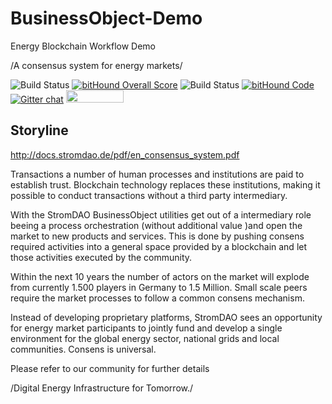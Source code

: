 # BusinessObject-Demo
Energy Blockchain Workflow Demo

/A consensus system for energy markets/

![Build Status](https://app.codeship.com/projects/01db8140-0b02-0135-a191-4665eb7ab8b1/status?branch=master) [![bitHound Overall Score](https://www.bithound.io/github/energychain/StromDAO-BusinessObject/badges/score.svg)](https://www.bithound.io/github/energychain/StromDAO-BusinessObject) ![Build Status](https://travis-ci.org/energychain/StromDAO-BusinessObject.svg?branch=master) [![bitHound Code](https://www.bithound.io/github/energychain/StromDAO-BusinessObject/badges/code.svg)](https://www.bithound.io/github/energychain/StromDAO-BusinessObject) [![Gitter chat](https://badges.gitter.im/gitterHQ/gitter.png)](https://gitter.im/stromdao/BusinessObject) <a href="https://gratipay.com/StromDAO-Business-Object/"><img src="https://cdn.rawgit.com/gratipay/gratipay-badge/2.3.0/dist/gratipay.png" width="92" height="20"/></a>

## Storyline
http://docs.stromdao.de/pdf/en_consensus_system.pdf

Transactions a number of human processes and institutions are paid to establish trust. Blockchain technology replaces these institutions, making it possible to conduct transactions without a third party intermediary. 

With the StromDAO BusinessObject utilities get out of a intermediary role beeing a process orchestration (without additional value )and open the market to new products and services. This is done by pushing consens required activities into a general space provided by a blockchain and let those activities executed by the community.

Within the next 10 years the number of actors on the market will explode from currently 1.500 players in Germany to 1.5 Million. Small scale peers require the market processes to follow a common consens mechanism.

Instead of developing proprietary platforms, StromDAO sees an opportunity for energy market participants to jointly fund and develop a single environment for the global energy sector, national grids and local communities. Consens is universal.

Please refer to our community for further details

/Digital Energy Infrastructure for Tomorrow./
 
